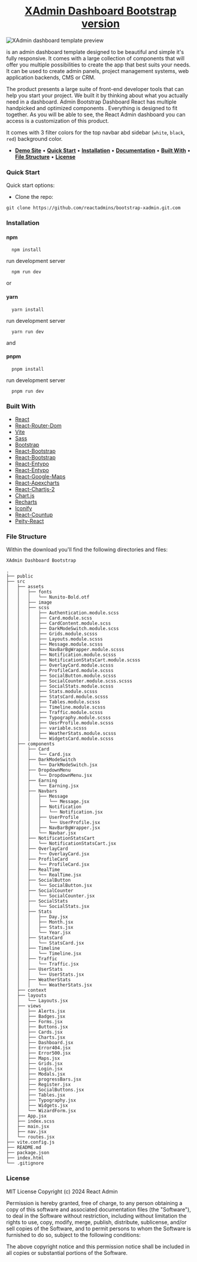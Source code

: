 <h1 align="center">
  <a href="https://demo.reactadmin.com/bootstrap/xadmin" title="XAdmin">XAdmin Dashboard Bootstrap version</a>
</h1>

![XAdmin dashboard template preview](https://pixarlabs-bucket.s3.us-west-1.amazonaws.com/wp-content/uploads/2024/04/06135313/XAdmin-Template.png)

is an admin dashboard template designed to be beautiful and simple it's fully responsive. It comes with a large collection of components that will offer you multiple possibilities to create the app that best suits your needs. It can be used to create admin panels, project management systems, web application backends, CMS or CRM.

The product presents a large suite of front-end developer tools that can help you start your project. We built it by thinking about what you actually need in a dashboard.
Admin Bootstrap Dashboard React has multiple handpicked and optimized components . Everything is designed to fit together. As you will be able to see, the React Admin dashboard you can access is a customization of this product.

It comes with 3 filter colors for the top navbar abd sidebar (`white`, `black`, `red`) background color.

-   <a title="demo-site" href="https://demo.reactadmin.com/bootstrap/xadmin"><strong>Demo Site</strong></a>
    &#x2022;
    <a title="quick-start" href="#quick-start"><strong>Quick Start</strong></a>
    &#x2022;
    <a title="installation" href="#installation"><strong>Installation</strong></a>
    &#x2022;
    <a title="documentation" href="https://demo.reactadmin.com/bootstrap/xadmin/docs/"><strong>Documentation</strong></a>
    &#x2022;
    <a title="built-with" href="#built-with"><strong>Built With</strong></a>
    &#x2022;
    <a title="built-with" href="#file-structure"><strong>File Structure</strong></a>
    &#x2022;
    <a title="license" href="#license"><strong>License</strong></a>

### Quick Start

Quick start options:

-   Clone the repo:

```
git clone https://github.com/reactadmins/bootstrap-xadmin.git.com
```

### Installation

#### npm

```
  npm install
```

run development server

```
  npm run dev
```

or

#### yarn

```
  yarn install
```

run development server

```
  yarn run dev
```

and

#### pnpm

```
  pnpm install
```

run development server

```
  pnpm run dev
```

### Built With

-   [React](https://react.dev/)
-   [React-Router-Dom](https://reactrouter.com/en/main)
-   [Vite](https://vitejs.dev/)
-   [Sass](http://sass-lang.com/)
-   [Bootstrap](http://getbootstrap.com/)
-   [React-Bootstrap](https://react-bootstrap.netlify.app/)
-   [React-Bootstrap](https://react-bootstrap.netlify.app/)
-   [React-Entypo](https://cox-auto-kc.github.io/react-entypo/#/)
-   [React-Entypo](https://cox-auto-kc.github.io/react-entypo/#/)
-   [React-Google-Maps](https://visgl.github.io/react-google-maps/)
-   [React-Apexcharts](https://apexcharts.com/docs/react-charts/)
-   [React-Chartjs-2](https://apexcharts.com/docs/react-charts/)
-   [Chart.js](https://www.chartjs.org/)
-   [Recharts](https://recharts.org/en-US/)
-   [Iconify](https://iconify.design/docs/icon-components/react/)
-   [React-Countup](https://use-count-up.vercel.app/)
-   [Peity-React](https://snyk.io/advisor/npm-package/react-peity)

### File Structure

Within the download you'll find the following directories and files:

```
XAdmin Dashboard Bootstrap

.
├── public
├── src
│   ├── assets
│   │   ├── fonts
│   │   │   └── Nunito-Bold.otf
│   │   ├── image
│   │   ├── scss
│   │   │   ├── Authentication.module.scss
│   │   │   ├── Card.module.scss
│   │   │   ├── CardContent.module.scss
│   │   │   ├── DarkModeSwitch.module.scss
│   │   │   ├── Grids.module.scsss
│   │   │   ├── Layouts.module.scsss
│   │   │   ├── Message.module.scsss
│   │   │   ├── NavBarBgWrapper.module.scsss
│   │   │   ├── Notification.module.scsss
│   │   │   ├── NotificationStatsCart.module.scsss
│   │   │   ├── OverlayCard.module.scsss
│   │   │   ├── ProfileCard.module.scsss
│   │   │   ├── SocialButton.module.scsss
│   │   │   ├── SocialCounter.module.scss.scsss
│   │   │   ├── SocialStats.module.scsss
│   │   │   ├── Stats.module.scsss
│   │   │   ├── StatsCard.module.scsss
│   │   │   ├── Tables.module.scsss
│   │   │   ├── Timeline.module.scsss
│   │   │   ├── Traffic.module.scsss
│   │   │   ├── Typography.module.scsss
│   │   │   ├── UesrProfile.module.scsss
│   │   │   ├── variable.scsss
│   │   │   ├── WeatherStats.module.scsss
│   │   │   └── WidgetsCard.module.scsss
│   ├── components
│   │   ├── Card
│   │   │   └── Card.jsx
│   │   ├── DarkModeSwitch
│   │   │   └── DarkModeSwitch.jsx
│   │   ├── DropdownMenu
│   │   │   └── DropdownMenu.jsx
│   │   ├── Earning
│   │   │   └── Earning.jsx
│   │   ├── Navbars
│   │   │   ├── Message
│   │   │   │   └── Message.jsx
│   │   │   ├── Notification
│   │   │   │   └── Notification.jsx
│   │   │   ├── UserProfile
│   │   │   │   └── UserProfile.jsx
│   │   │   ├── NavBarBgWrapper.jsx
│   │   │   └── Navbar.jsx
│   │   ├── NotificationStatsCart
│   │   │   └── NotificationStatsCart.jsx
│   │   ├── OverlayCard
│   │   │   └── OverlayCard.jsx
│   │   ├── ProfileCard
│   │   │   └── ProfileCard.jsx
│   │   ├── RealTime
│   │   │   └── RealTime.jsx
│   │   ├── SocialButton
│   │   │   └── SocialButton.jsx
│   │   ├── SocialCounter
│   │   │   └── SocialCounter.jsx
│   │   ├── SocialStats
│   │   │   └── SocialStats.jsx
│   │   ├── Stats
│   │   │   ├── Day.jsx
│   │   │   ├── Month.jsx
│   │   │   ├── Stats.jsx
│   │   │   └── Year.jsx
│   │   ├── StatsCard
│   │   │   └── StatsCard.jsx
│   │   ├── Timeline
│   │   │   └── Timeline.jsx
│   │   ├── Traffic
│   │   │   └── Traffic.jsx
│   │   ├── UserStats
│   │   │   └── UserStats.jsx
│   │   ├── WeatherStats
│   │   │   └── WeatherStats.jsx
│   ├── context
│   ├── layouts
│   │   └── Layouts.jsx
│   ├── views
│   │   ├── Alerts.jsx
│   │   ├── Badges.jsx
│   │   ├── Forms.jsx
│   │   ├── Buttons.jsx
│   │   ├── Cards.jsx
│   │   ├── Charts.jsx
│   │   ├── Dashboard.jsx
│   │   ├── Error404.jsx
│   │   ├── Error500.jsx
│   │   ├── Maps.jsx
│   │   ├── Grids.jsx
│   │   ├── Login.jsx
│   │   ├── Modals.jsx
│   │   ├── progressBars.jsx
│   │   ├── Register.jsx
│   │   ├── SocialButtons.jsx
│   │   ├── Tables.jsx
│   │   ├── Typography.jsx
│   │   ├── Widgets.jsx
│   │   └── WizardForm.jsx
│   ├── App.jsx
│   ├── index.scss
│   ├── main.jsx
│   ├── nav.jsx
│   └── routes.jsx
├── vite.config.js
├── README.md
├── package.json
├── index.html
└── .gitignore

```

### License

MIT License Copyright (c) 2024 React Admin

Permission is hereby granted, free of charge, to any person obtaining a copy of this software and associated documentation files (the "Software"), to deal in the Software without restriction, including without limitation the rights to use, copy, modify, merge, publish, distribute, sublicense, and/or sell copies of the Software, and to permit persons to whom the Software is furnished to do so, subject to the following conditions:

The above copyright notice and this permission notice shall be included in all copies or substantial portions of the Software.
